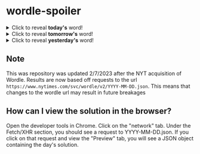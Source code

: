 # wordle-spoiler

<details>
  <summary>Click to reveal <b>today's</b> word!</summary>
  <br>
  <b> lucky </b>
</details>

<details>
  <summary>Click to reveal <b>tomorrow's</b> word!</summary>
  <br>
  <b> quote </b>
</details>

<details>
  <summary>Click to reveal <b>yesterday's</b> word!</summary>
  <br>
  <b> rouse </b>
</details>

## Note
This was repository was updated 2/7/2023 after the NYT acquisition of Wordle. Results are now based off requests to the url `https://www.nytimes.com/svc/wordle/v2/YYYY-MM-DD.json`. This means that changes to the wordle url may result in future breakages

## How can I view the solution in the browser?
Open the developer tools in Chrome. Click on the "network" tab. Under the Fetch/XHR section, you should see a request to YYYY-MM-DD.json. If you click on that request and view the "Preview" tab, you will see a JSON object containing the day's solution.